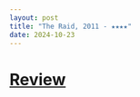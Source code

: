 ```yaml
---
layout: post
title: "The Raid, 2011 - ★★★★"
date: 2024-10-23
---
```


# [Review](https://letterboxd.com/pavlesap/film/the-raid-2011/)

